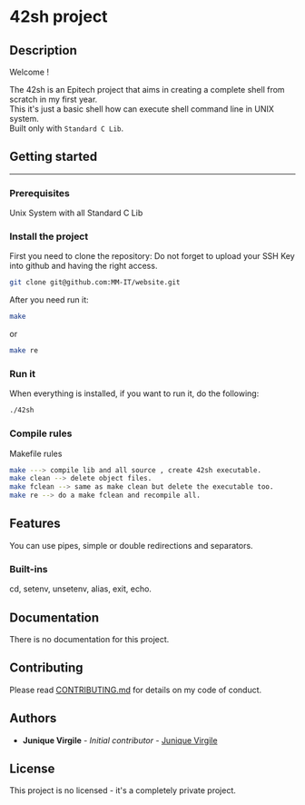 # 42sh project

## Description

Welcome !

The 42sh is an Epitech project that aims in creating a complete shell from scratch in my first year.  
This it's just a basic shell how can execute shell command line in UNIX system.  
Built only with `Standard C Lib`.

## Getting started
---
### Prerequisites

Unix System with all Standard C Lib

### Install the project

First you need to clone the repository:
Do not forget to upload your SSH Key into github and having the right access.

```bash
git clone git@github.com:MM-IT/website.git
```

After you need run it:

```bash
make
```

or

```bash
make re
```

### Run it

When everything is installed, if you want to run it, do the following:

```bash
./42sh
```

### Compile rules

Makefile rules 
```bash
make ---> compile lib and all source , create 42sh executable.  
make clean --> delete object files.  
make fclean --> same as make clean but delete the executable too.  
make re --> do a make fclean and recompile all.  
```

## Features

You can use pipes, simple or double redirections and separators.

### Built-ins

cd, setenv, unsetenv, alias, exit, echo.

## Documentation

There is no documentation for this project.

## Contributing

Please read [CONTRIBUTING.md](CONTRIBUTING.md) for details on my code of conduct.

## Authors

* **Junique Virgile** - *Initial contributor* - [Junique Virgile](https://github.com/werayn)

## License

This project is no licensed - it's a completely private project.